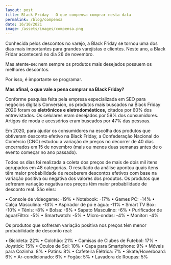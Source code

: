 ```yaml
---
layout: post
title: Black Friday - O que compensa comprar nesta data
permalink: /blog/compensa
date: 16/10/2021
image: /assets/images/compensa.png
---
```


Conhecida pelos descontos no varejo, a Black Friday se tornou uma dos dias mais importantes para grandes varejistas e clientes. Neste ano, a Black Fridar acontecerá no dia 26 de novembro.


Mas atente-se: nem sempre os produtos mais desejados possuem os melhores descontos.


Por isso, é importante se programar.


**Mas afinal, o que vale a pena comprar na Black Friday?**


Conforme pesquisa feita pela empresa especializada em SEO para negócios digitais Conversion, os produtos mais buscados na Black Friday 2020 foram os **eletrônicos e eletrodomésticos,** citados por 60% dos entrevistados. Os celulares eram desejados por 59% dos consumidores. Artigos de moda e acessórios eram buscados por 47% das pessoas.


Em 2020, para ajudar os consumidores na escolha dos produtos que obtiveram desconto efetivo na Black Friday, a Confederação Nacional do Comércio (CNC) estudou a variação de preços no decorrer de 40 dias encerrados em 15 de novembro (mais ou menos duas semanas antes de o evento começar no ano passado).


Todos os dias foi realizada a coleta dos preços de mais de dois mil itens agrupados em 48 categorias. O resultado da análise apontou quais itens têm maior probabilidade de receberem descontos efetivos com base na variação positiva ou negativa dos valores dos produtos.
Os produtos que sofreram variação negativa nos preços têm maior probabilidade de desconto real. São eles:


• Console de videogame: -19%
• Notebook: -17%
• Games PC: -14%
• Calça Masculina: -13%
• Aspirador de pó e água: -11%
• Smart TV Box: -10%
• Tênis: -8%
• Bolsa: -6%
• Sapato Masculino: -6%
• Purificador de água/Filtro: -5%
• Smartwatch: -5%
• Micro-ondas: -4%
• Monitor: -4%


Os produtos que sofreram variação positiva nos preços têm menor probabilidade de desconto real:


• Bicicleta: 22%
• Colchão: 21%
• Camisas de Clubes de Futebol: 17%
• Joystick: 15%
• Óculos de Sol: 10%
• Capa para Smartphone: 9%
• Móveis para Cozinha: 8%
• Patins: 8%
• Cafeteira Elétrica: 7%
• Skate/Hoverboard: 6%
• Ar-condicionado: 6%
• Fogão: 5%
• Lavadora de Roupas: 5%
